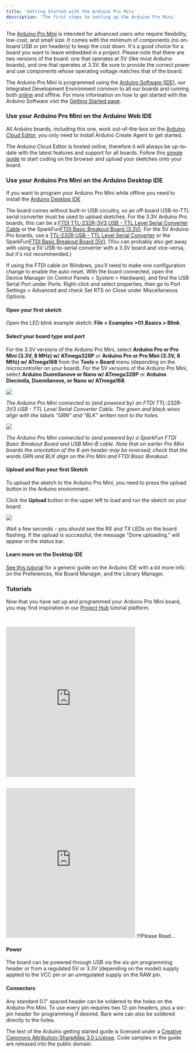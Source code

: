 ```yaml
---
title: 'Getting Started with the Arduino Pro Mini'
description: 'The first steps to setting up the Arduino Pro Mini'
---
```


The [Arduino Pro Mini](https://store.arduino.cc/arduino-pro-mini) is intended for advanced users who require flexibility, low-cost, and small size. It comes with the minimum of components (no on-board USB or pin headers) to keep the cost down. It's a good choice for a board you want to leave embedded in a project. Please note that there are two versions of the board: one that operates at 5V (like most Arduino boards), and one that operates at 3.3V. Be sure to provide the correct power and use components whose operating voltage matches that of the board.

The Arduino Pro Mini is programmed using the [Arduino Software (IDE)](https://arduino.cc/en/Main/Software), our Integrated Development Environment common to all our boards and running both [online](https://create.arduino.cc/editor) and offline. For more information on how to get started with the Arduino Software visit the [Getting Started page](https://arduino.cc/en/Guide/HomePage).

### Use your Arduino Pro Mini on the Arduino Web IDE



All Arduino boards, including this one, work out-of-the-box on the [Arduino Cloud Editor](https://create.arduino.cc/editor), you only need to install Arduino Create Agent to get started.

The Arduino Cloud Editor is hosted online, therefore it will always be up-to-date with the latest features and support for all boards. Follow this [simple guide](https://create.arduino.cc/projecthub/Arduino_Genuino/getting-started-with-arduino-web-editor-4b3e4a) to start coding on the browser and upload your sketches onto your board.





### Use your Arduino Pro Mini on the Arduino Desktop IDE

If you want to program your Arduino Pro Mini while offline you need to install the [Arduino Desktop IDE](https://arduino.cc/en/Main/Software)

The board comes without built-in USB circuitry, so an off-board USB-to-TTL serial converter must be used to upload sketches. For the 3.3V Arduino Pro boards, this can be a [FTDI TTL-232R-3V3 USB - TTL Level Serial Converter Cable](https://ftdichip.com/products/ttl-232r-3v3/) or the SparkFun[FTDI Basic Breakout Board (3.3V)](http://www.sparkfun.com/commerce/product*info.php?products*id=8772). For the 5V Arduino Pro boards, use a [TTL-232R USB - TTL Level Serial Converter](https://ftdichip.com/products/ttl-232r-5v/) or the SparkFun[FTDI Basic Breakout Board (5V)](http://www.sparkfun.com/commerce/product*info.php?products*id=9115). (You can probably also get away with using a 5V USB-to-serial converter with a 3.3V board and vice-versa, but it's not recommended.)

If using the FTDI cable on Windows, you'll need to make one configuration change to enable the auto-reset. With the board connected, open the Device Manager (in Control Panels > System > Hardware), and find the USB Serial Port under Ports. Right-click and select properties, then go to Port Settings > Advanced and check Set RTS on Close under Miscellaneous Options.

#### Open your first sketch

Open the LED blink example sketch: **File > Examples >01.Basics > Blink**.

#### Select your board type and port

For the 3.3V versions of the Arduino Pro Mini, select **Arduino Pro or Pro Mini (3.3V, 8 MHz) w/ ATmega328P** or **Arduino Pro or Pro Mini (3.3V, 8 MHz) w/ ATmega168** from the **Tools > Board** menu (depending on the microcontroller on your board). For the 5V versions of the Arduino Pro Mini, select **Arduino Duemilanove or Nano w/ ATmega328P** or **Arduino Diecimila, Duemilanove, or Nano w/ ATmega168**.

![](./assets/FTDICable.jpg)

*The Arduino Pro Mini connected to (and powered by) an FTDI TTL-232R-3V3 USB - TTL Level Serial Converter Cable. The green and black wires align with the labels "GRN" and "BLK" written next to the holes.*

![](./assets/ArduinoProMiniFTDIBreakout2.jpg)

*The Arduino Pro Mini connected to (and powered by) a SparkFun FTDI Basic Breakout Board and USB Mini-B cable. Note that on earlier Pro Mini boards the orientation of the 6-pin header may be reversed; check that the words GRN and BLK align on the Pro Mini and FTDI Basic Breakout.*

#### Upload and Run your first Sketch

To upload the sketch to the Arduino Pro Mini, you need to press the upload button in the Arduino environment.

Click the **Upload** button in the upper left to load and run the sketch on your board:

![](./assets/UNO_Upload.png)

Wait a few seconds - you should see the RX and TX LEDs on the board flashing. If the upload is successful, the message "Done uploading." will appear in the status bar.

#### Learn more on the Desktop IDE

[See this tutorial](https://create.arduino.cc/projecthub/Arduino_Genuino/getting-started-with-the-arduino-software-ide-623be4) for a generic guide on the Arduino IDE with a bit more info on the Preferences, the Board Manager, and the Library Manager.

### Tutorials

Now that you have set up and programmed your Arduino Pro Mini board, you may find inspiration in our [Project Hub](https://create.arduino.cc/projecthub) tutorial platform.

<iframe frameborder='0' height='410' scrolling='no' src='https://create.arduino.cc/projecthub/sfrwmaker/simple-fm-radio-5bb328/embed?use*route=project' width='354' style='margin-top:30px; margin-right:20px'></iframe><iframe frameborder='0' height='410' scrolling='no' src='https://create.arduino.cc/projecthub/rayburne/magic-morse-on-arduino-f48633/embed?use*route=project' width='354' style='margin-top:30px'></iframe>
!!!Please Read...

#### Power

The board can be powered through USB via the six-pin programming header or from a regulated 5V or 3.3V (depending on the model) supply applied to the VCC pin or an unregulated supply on the RAW pin.

#### Connectors

Any standard 0.1" spaced header can be soldered to the holes on the Arduino Pro Mini. To use every pin requires two 12-pin headers, plus a six-pin header for programming if desired. Bare wire can also be soldered directly to the holes.

The text of the Arduino getting started guide is licensed under a
[Creative Commons Attribution-ShareAlike 3.0 License](http://creativecommons.org/licenses/by-sa/3.0/). Code samples in the guide are released into the public domain.
